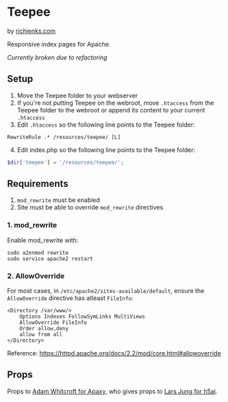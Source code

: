 # Teepee

by [richjenks.com](http://richjenks.com)

Responsive index pages for Apache.

*Currently broken due to refactoring*

## Setup

1. Move the Teepee folder to your webserver
2. If you're not putting Teepee on the webroot, move `.htaccess` from the Teepee folder to the webroot or append its content to your current `.htaccess`
3. Edit `.htaccess` so the following line points to the Teepee folder:

```htaccess
RewriteRule .* /resources/teepee/ [L]
```

4. Edit index.php so the following line points to the Teepee folder:

```php
$dir['teepee'] = '/resources/teepee/';
```

## Requirements

1. `mod_rewrite` must be enabled
2. Site must be able to override `mod_rewrite` directives

### 1. mod_rewrite

Enable mod_rewrite with:

```shell
sudo a2enmod rewrite
sudo service apache2 restart
```

### 2. AllowOverride

For most cases, in `/etc/apache2/sites-available/default`, ensure the `AllowOverride` directive has atleast `FileInfo`:

```ApacheConf
<Directory /var/www/>
	Options Indexes FollowSymLinks MultiViews
	AllowOverride FileInfo 
	Order allow,deny
	allow from all
</Directory>
```

Reference: https://httpd.apache.org/docs/2.2/mod/core.html#allowoverride

## Props

Props to [Adam Whitcroft for Apaxy](https://github.com/AdamWhitcroft/Apaxy), who gives props to [Lars Jung for h5ai](http://larsjung.de/h5ai/).
